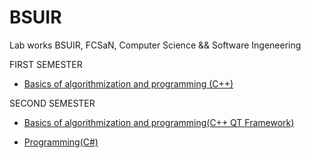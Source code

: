 # BSUIR
Lab works BSUIR, FCSaN, Computer Science &amp;&amp; Software Ingeneering

FIRST SEMESTER
- [Basics of algorithmization and programming (C++)](https://github.com/Mikalai-Khalamau/BAAP/tree/master/%D0%9E%D0%90%D0%B8%D0%9F)

SECOND SEMESTER
- [Basics of algorithmization and programming(C++ QT Framework)](https://github.com/Mikalai-Khalamau/CSharp)

- [Programming(C#)](https://github.com/Mikalai-Khalamau/Programming)

